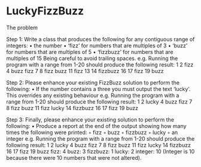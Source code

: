 # LuckyFizzBuzz

The problem

Step 1:
Write a class that produces the following for any contiguous range of integers:
• the number
• ‘fizz’ for numbers that are multiples of 3
• ‘buzz’ for numbers that are multiples of 5
• ‘fizzbuzz’ for numbers that are multiples of 15
Being careful to avoid trailing spaces.
e.g. Running the program with a range from 1-20 should produce the following result:
1 2 fizz 4 buzz fizz 7 8 fizz buzz 11 fizz 13 14 fizzbuzz 16 17 fizz 19 buzz


Step 2:
Please enhance your existing FizzBuzz solution to perform the following:
• If the number contains a three you must output the text ‘lucky’. This overrides any existing behaviour
e.g. Running the program with a range from 1-20 should produce the following result:
1 2 lucky 4 buzz fizz 7 8 fizz buzz 11 fizz lucky 14 fizzbuzz 16 17 fizz 19 buzz

Step 3:
Finally, please enhance your existing solution to perform the following:
• Produce a report at the end of the output showing how many times the following were printed:
◦ fizz
◦ buzz
◦ fizzbuzz
◦ lucky
◦ an integer
e.g. Running the program with a range from 1-20 should produce the following result:
1 2 lucky 4 buzz fizz 7 8 fizz buzz 11 fizz lucky 14 fizzbuzz 16 17 fizz 19 buzz fizz: 4 buzz: 3 fizzbuzz: 1 lucky: 2 integer: 10
(Integer is 10 because there were 10 numbers that were not altered).
